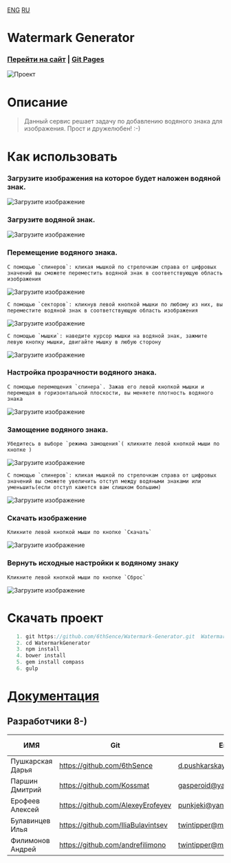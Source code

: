 [ENG](https://github.com/6thSence/Watermark-Generator/blob/readme/README/ENG/README.md) [RU](https://github.com/6thSence/Watermark-Generator/tree/readme/README/RU)  # Watermark Generator### [Перейти на сайт](http://filimonow.ru/ "Watermark Generator") | [Git Pages](http://6thsence.github.io/Watermark-Generator/ "Watermark Generator")![ Проект ](https://github.com/6thSence/Watermark-Generator/raw/readme/README/image/ENG/project.png)# Описание> Данный сервис решает задачу по добавлению водяного знака для изображения. Прост и дружелюбен! :-)# Как использовать ### Загрузите изображения на которое будет наложен водяной знак.![Загрузите изображение](https://github.com/6thSence/Watermark-Generator/raw/readme/README/image/ENG/download_1.png)### Загрузите водяной знак.![Загрузите изображение](https://github.com/6thSence/Watermark-Generator/raw/readme/README/image/ENG/download_1.png)### Перемещение водяного знака.```C помощью `спинеров`: кликая мышкой по стрелочкам справа от цифровых значений вы сможете переместить водяной знак в соответствующую область изображения```![Загрузите изображение](https://github.com/6thSence/Watermark-Generator/raw/readme/README/image/ENG/move_1.png)```C помощью `секторов`: кликнув левой кнопкой мышки по любому из них, вы переместите водяной знак в соответствующую область изображения```![Загрузите изображение](https://github.com/6thSence/Watermark-Generator/raw/readme/README/image/ENG/move_2.png)```С помощью `мышки`: наведите курсор мышки на водяной знак, зажмите левую кнопку мышки, двигайте мышку в любую сторону```![Загрузите изображение](https://github.com/6thSence/Watermark-Generator/raw/readme/README/image/ENG/move_3.png)### Настройка прозрачности водяного знака. ```C помощью перемещения `спинера`. Зажав его левой кнопкой мышки и перемещая в горизонтальной плоскости, вы меняете плотность водяного знака ```![Загрузите изображение](https://github.com/6thSence/Watermark-Generator/raw/readme/README/image/ENG/opacity.png)    ### Замощение водяного знака. ```Убедитесь в выборе `режима замощения`( кликните левой кнопкой мыши по кнопке )```![Загрузите изображение](https://github.com/6thSence/Watermark-Generator/raw/readme/README/image/ENG/tiling_1.png)```С помощью `спинеров`: кликая мышкой по стрелочкам справа от цифровых значений вы сможете увеличить отступ между водяными знаками или уменьшить(если отступ кажется вам слишком большим)```![Загрузите изображение](https://github.com/6thSence/Watermark-Generator/raw/readme/README/image/ENG/tiling_2.png)    ### Скачать изображение ```Кликните левой кнопкой мыши по кнопке `Скачать`    ```![Загрузите изображение](https://github.com/6thSence/Watermark-Generator/raw/readme/README/image/ENG/download.png)    ### Вернуть исходные  настройки к водяному знаку```Кликните левой кнопкой мыши по кнопке `Сброс````![Загрузите изображение](https://github.com/6thSence/Watermark-Generator/raw/readme/README/image/ENG/reset.png)# Скачать проект``` js   1. git https://github.com/6thSence/Watermark-Generator.git  WatermarkGenerator   2. cd WatermarkGenerator   3. npm install   4. bower install   5. gem install compass   6. gulp```   # [Документация](https://github.com/6thSence/Watermark-Generator/blob/readme/README/ENG/documentation.md)## Разработчики 8-)| ИМЯ | Git | Email | Работа в проекте || --- | --- | ----- | ---------------- || Пушкарская Дарья | https://github.com/6thSence | d.pushkarskaya.pr@gmail.com | Тим-лид | | Паршин Дмитрий | https://github.com/Kossmat | gasperoid@yandex.ru | Вертальщик || Ерофеев Алексей | https://github.com/AlexeyErofeyev | punkjeki@yandex.ru | JS-разарботчик || Булавинцев Илья | https://github.com/IliaBulavintsev | twintipper@mail.ru | JS-разарботчик || Филимонов Андрей | https://github.com/andrefilimono | twintipper@mail.ru | PHP-разарботчик |